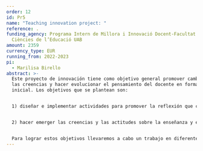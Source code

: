 ```yaml
---
order: 12
id: Pr5
name: "Teaching innovation project: "
reference: .
funding_agency: Programa Intern de Millora i Innovació Docent-Facultat de
  Ciències de l’Educació UAB
amount: 2359
currency_type: EUR
running_from: 2022-2023
pi:
  - Marilisa Birello
abstract: >-
  Este proyecto de innovación tiene como objetivo general promover cambios en
  las creencias y hacer evolucionar el pensamiento del docente en formación
  inicial. Los objetivos que se plantean son: 


  1) diseñar e implementar actividades para promover la reflexión que combinen conceptos teóricos, resultados de la investigación y aplicaciones prácticas; y 


  2) hacer emerger las creencias y las actitudes sobre la enseñanza y el aprendizaje de la lengua escrita para desarrollar el espíritu crítico de los futuros maestros. 


  Para lograr estos objetivos llevaremos a cabo un trabajo en diferentes fases, que quedará recogido en un portafolio digital. La primera fase implica una toma de conciencia del alumnado sobre sus conocimientos de la enseñanza y el aprendizaje de la lengua escrita y sobre sus creencias respecto a cómo se aprende y cómo se enseña a escribir y leer. La segunda fase prevé que cada semana se presenten los resultados provenientes de investigaciones sobre un tema. Se llevarán a cabo actividades que implicarán el análisis de resultados de la investigación, análisis de propuestas didácticas, de producciones escritas de los alumnos y de la retroalimentación proporcionada por los docentes. Cada sesión incluye un espacio para la reflexión. La tercera fase consiste en la evaluación de todo el proceso, la que se hará a través de una actividad para reflexionar sobre cómo han evolucionado sus creencias y un cuestionario para valorar el proyecto y las actividades llevadas a cabo. El hecho de recoger las tareas y reflexiones en un portafolio digital facilitará al alumnado y profesorado el seguimiento de todo el proceso.
---
```

